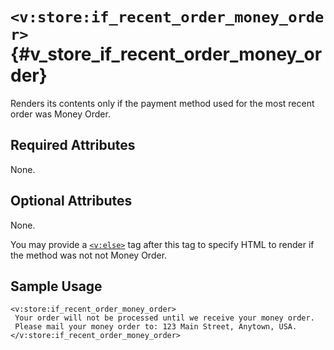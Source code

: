 # `<v:store:if_recent_order_money_order>`{#v_store_if_recent_order_money_order}

Renders its contents only if the payment method used for the most recent
order was Money Order.

## Required Attributes

None.

## Optional Attributes

None.

You may provide a [`<v:else>`](#v_else) tag after this tag to specify
HTML to render if the method was not not Money Order.

## Sample Usage

    <v:store:if_recent_order_money_order>
     Your order will not be processed until we receive your money order.  
     Please mail your money order to: 123 Main Street, Anytown, USA.
    </v:store:if_recent_order_money_order>
